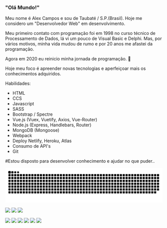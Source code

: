 <h3>"Olá Mundo!"</h3>

Meu nome é Alex Campos e sou de Taubaté / S.P.(Brasil). Hoje me considero um "Desenvolvedor Web" em desenvolvimento. 

Meu primeiro contato com programação foi em 1998 no curso técnico de Processamento de Dados, lá vi um pouco de Visual Basic e Delphi. Mas, por vários motivos, minha vida mudou de rumo e por 20 anos me afastei da programação.

Agora em 2020 eu reinicio minha jornada de programação. :rocket:

Hoje meu foco é apreender novas tecnologias e aperfeiçoar mais os conhecimentos adquiridos.

Habilidades:

+ HTML
+ CCS
+ Javascript
+ SASS
+ Bootstrap / Spectre 
+ Vue.js (Vuex, Vuetify, Axios, Vue-Router)
+ Node.js (Express, Handlebars, Router)
+ MongoDB (Mongoose)
+ Webpack
+ Deploy Netlify, Heroku, Atlas
+ Consumo de API's
+ Git

#Estou disposto para desenvolver conhecimento e ajudar no que puder..

<img src="https://raw.githubusercontent.com/Platane/snk/output/github-contribution-grid-snake.svg">

[<img src="https://img.shields.io/badge/twitter-%231DA1F2.svg?&style=flat&logo=twitter&logoColor=white" />](https://twitter.com/alexcamposwd1) [<img src="https://img.shields.io/badge/linkedin-%230077B5.svg?&style=flat&logo=linkedin&logoColor=white" />](https://www.linkedin.com/in/alexcamposwd/) [<img src="https://img.shields.io/badge/gmail-alexcamposwd%09-blueviolet?&style=flat&logo=gmail&logoColor=white" />](https://mail.google.com/mail/u/1/alexcamposwd/) 

<img src="https://img.shields.io/badge/-HTML-orange?&style=flat"/> <img src="https://img.shields.io/badge/-CSS-blue?&style=flat"/> <img src="https://img.shields.io/badge/-SASS-FF69B4?&style=flat"/> <img src="https://img.shields.io/badge/-JAVASCRIPT-yellow?&style=flat"/> <img src="https://img.shields.io/badge/-GITHUB-lightgrey?&style=flat"/> <img src="https://img.shields.io/badge/-Visual%20Studio%20Code-blue?&style=flat"/>
